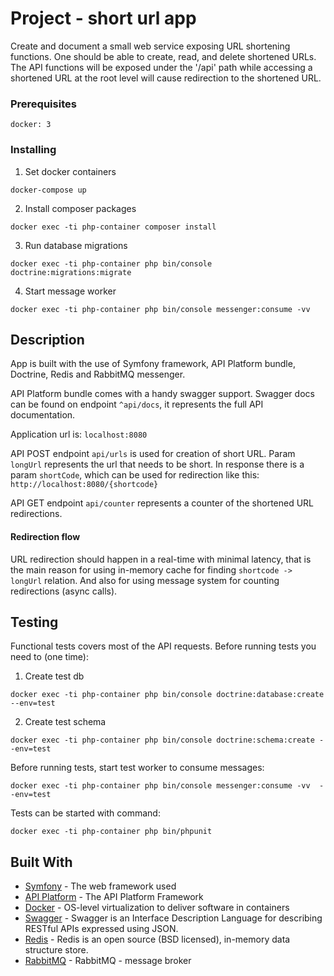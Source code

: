 # Project - short url app

Create and document a small web service exposing URL shortening functions.
One should be able to create, read, and delete shortened URLs.
The API functions will be exposed under the '/api' path while accessing a shortened URL at the
root level will cause redirection to the shortened URL.

### Prerequisites

```
docker: 3
```

### Installing

1. Set docker containers
```
docker-compose up
```
2. Install composer packages
```
docker exec -ti php-container composer install
```
3. Run database migrations
```
docker exec -ti php-container php bin/console doctrine:migrations:migrate
```
4. Start message worker
```
docker exec -ti php-container php bin/console messenger:consume -vv
```

## Description
App is built with the use of Symfony framework, API Platform bundle, Doctrine, Redis and RabbitMQ messenger. 

API Platform bundle comes with a handy swagger support. Swagger docs can be found on endpoint ```^api/docs```, 
it represents the full API documentation.

Application url is: ```localhost:8080```  

API POST endpoint `api/urls` is used for creation of short URL. 
Param `longUrl` represents the url that needs to be short.
In response there is a param `shortCode`, which can be used for redirection like this:  
`http://localhost:8080/{shortcode}`

API GET endpoint `api/counter` represents a counter of the shortened URL redirections. 

#### Redirection flow 
URL redirection should happen in a real-time with minimal latency, that is the main reason for using in-memory cache for finding `shortcode -> longUrl` relation. And also for using message system for counting redirections (async calls).   


## Testing
Functional tests covers most of the API requests. Before running tests you need to (one time): 
1. Create test db
```
docker exec -ti php-container php bin/console doctrine:database:create --env=test
```
2. Create test schema 
```
docker exec -ti php-container php bin/console doctrine:schema:create --env=test
```

Before running tests, start test worker to consume messages:
```
docker exec -ti php-container php bin/console messenger:consume -vv  --env=test
```
Tests can be started with command:
```
docker exec -ti php-container php bin/phpunit
```


## Built With

* [Symfony](https://symfony.com/) - The web framework used
* [API Platform](https://api-platform.com/) - The API Platform Framework
* [Docker](https://www.docker.com/) - OS-level virtualization to deliver software in containers
* [Swagger](https://swagger.io/) - Swagger is an Interface Description Language for describing RESTful APIs expressed using JSON.
* [Redis](https://redis.io/) - Redis is an open source (BSD licensed), in-memory data structure store.
* [RabbitMQ](https://www.rabbitmq.com/) - RabbitMQ - message broker 
